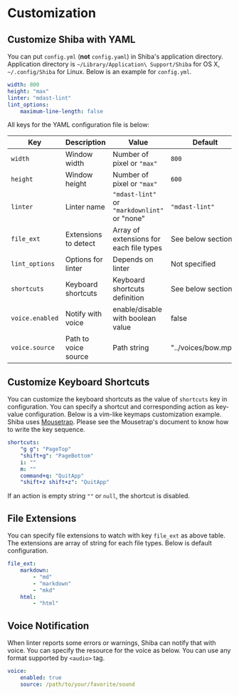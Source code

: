 Customization
=============

## Customize Shiba with YAML

You can put `config.yml` (__not__ `config.yaml`) in Shiba's application directory.  Application directory is `~/Library/Application\ Support/Shiba` for OS X, `~/.config/Shiba` for Linux.
Below is an example for `config.yml`.

```YAML
width: 800
height: "max"
linter: "mdast-lint"
lint_options:
    maximum-line-length: false
```

All keys for the YAML configuration file is below:

| Key             | Description          | Value                                        | Default             |
| --------------- | -------------------- | -------------------------------------------- | ------------------- |
| `width`         | Window width         | Number of pixel or `"max"`                   | `800`               |
| `height`        | Window height        | Number of pixel or `"max"`                   | `600`               |
| `linter`        | Linter name          | `"mdast-lint"` or `"markdownlint"` or "none" | `"mdast-lint"`      |
| `file_ext`      | Extensions to detect | Array of extensions for each file types      | See below section   |
| `lint_options`  | Options for linter   | Depends on linter                            | Not specified       |
| `shortcuts`     | Keyboard shortcuts   | Keyboard shortcuts definition                | See below section   |
| `voice.enabled` | Notify with voice    | enable/disable with boolean value            | false               |
| `voice.source`  | Path to voice source | Path string                                  | "../voices/bow.mp3" |


## Customize Keyboard Shortcuts

You can customize the keyboard shortcuts as the value of `shortcuts` key in configuration.  You can specify a shortcut and corresponding action as key-value configuration.
Below is a vim-like keymaps customization example.
Shiba uses [Mousetrap](https://craig.is/killing/mice). Please see the Mousetrap's document to know how to write the key sequence.

```yaml
shortcuts:
    "g g": "PageTop"
    "shift+g": "PageBottom"
    i: ""
    m: ""
    command+q: "QuitApp"
    "shift+z shift+z": "QuitApp"
```

If an action is empty string `""` or `null`, the shortcut is disabled.

## File Extensions

You can specify file extensions to watch with key `file_ext` as above table.
The extensions are array of string for each file types.  Below is default configuration.

```yaml
file_ext:
    markdown:
        - "md"
        - "markdown"
        - "mkd"
    html:
        - "html"
```

## Voice Notification

When linter reports some errors or warnings, Shiba can notify that with voice.
You can specify the resource for the voice as below.  You can use any format supported by `<audio>` tag.

```yaml
voice:
    enabled: true
    source: /path/to/your/favorite/sound
```


